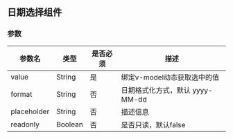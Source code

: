 ## 日期选择组件

### 参数

| 参数名 | 类型 | 是否必须 | 描述 |
| -------- | -------- | -------- | -------- |
| value     | String     | 是     | 绑定v-model动态获取选中的值     |
| format     | String     | 否     | 日期格式化方式，默认 yyyy-MM-dd   |
| placeholder     | String     | 否     | 描述信息  |
| readonly     | Boolean     | 否     | 是否只读，默认false  |

